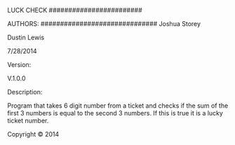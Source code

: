 LUCK CHECK
########################

AUTHORS:
##############################
Joshua Storey

Dustin Lewis

7/28/2014

Version:

V.1.0.0

Description:

Program that takes 6 digit number from a ticket and checks if the sum of the first 3 numbers is equal to the second 3 numbers. If this is true it is a lucky ticket number.

Copyright © 2014
